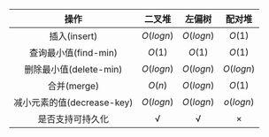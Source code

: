 |            操作            |   二叉堆   |   左偏树   |   配对堆   |
| :------------------------: | :--------: | :--------: | :--------: |
|        插入(insert)        | $O(log n)$ | $O(log n)$ |   $O(1)$   |
|    查询最小值(find-min)    |   $O(1)$   |   $O(1)$   |   $O(1)$   |
|   删除最小值(delete-min)   | $O(log n)$ | $O(log n)$ | $O(log n)$ |
|        合并(merge)         |   $O(n)$   | $O(log n)$ |   $O(1)$   |
| 减小元素的值(decrease-key) | $O(log n)$ | $O(log n)$ | $o(log n)$ |
|      是否支持可持久化      |     √      |     √      |     ×      |
